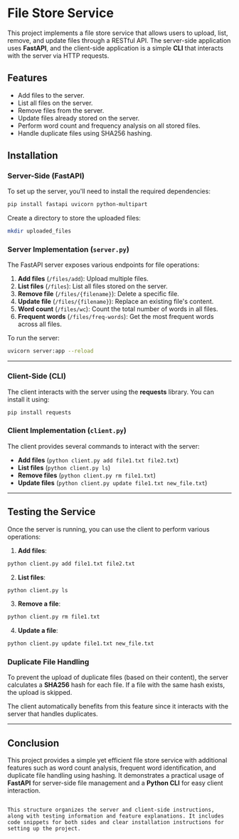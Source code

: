 


# File Store Service

This project implements a file store service that allows users to upload, list, remove, and update files through a RESTful API. The server-side application uses **FastAPI**, and the client-side application is a simple **CLI** that interacts with the server via HTTP requests.

## Features
- Add files to the server.
- List all files on the server.
- Remove files from the server.
- Update files already stored on the server.
- Perform word count and frequency analysis on all stored files.
- Handle duplicate files using SHA256 hashing.

## Installation

### Server-Side (FastAPI)

To set up the server, you'll need to install the required dependencies:

```bash
pip install fastapi uvicorn python-multipart
```

Create a directory to store the uploaded files:

```bash
mkdir uploaded_files
```

### Server Implementation (`server.py`)

The FastAPI server exposes various endpoints for file operations:

1. **Add files** (`/files/add`): Upload multiple files.
2. **List files** (`/files`): List all files stored on the server.
3. **Remove file** (`/files/{filename}`): Delete a specific file.
4. **Update file** (`/files/{filename}`): Replace an existing file's content.
5. **Word count** (`/files/wc`): Count the total number of words in all files.
6. **Frequent words** (`/files/freq-words`): Get the most frequent words across all files.



To run the server:

```bash
uvicorn server:app --reload
```

---

### Client-Side (CLI)

The client interacts with the server using the **requests** library. You can install it using:

```bash
pip install requests
```

### Client Implementation (`client.py`)

The client provides several commands to interact with the server:

- **Add files** (`python client.py add file1.txt file2.txt`)
- **List files** (`python client.py ls`)
- **Remove files** (`python client.py rm file1.txt`)
- **Update files** (`python client.py update file1.txt new_file.txt`)

---

## Testing the Service

Once the server is running, you can use the client to perform various operations:

1. **Add files**:

```bash
python client.py add file1.txt file2.txt
```

2. **List files**:

```bash
python client.py ls
```

3. **Remove a file**:

```bash
python client.py rm file1.txt
```

4. **Update a file**:

```bash
python client.py update file1.txt new_file.txt
```

### Duplicate File Handling

To prevent the upload of duplicate files (based on their content), the server calculates a **SHA256** hash for each file. If a file with the same hash exists, the upload is skipped.

The client automatically benefits from this feature since it interacts with the server that handles duplicates.

---

## Conclusion

This project provides a simple yet efficient file store service with additional features such as word count analysis, frequent word identification, and duplicate file handling using hashing. It demonstrates a practical usage of **FastAPI** for server-side file management and a **Python CLI** for easy client interaction.
```

This structure organizes the server and client-side instructions, along with testing information and feature explanations. It includes code snippets for both sides and clear installation instructions for setting up the project.
